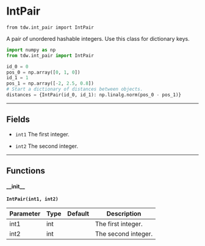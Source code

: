 # IntPair

`from tdw.int_pair import IntPair`

A pair of unordered hashable integers. Use this class for dictionary keys.

```python
import numpy as np
from tdw.int_pair import IntPair

id_0 = 0
pos_0 = np.array([0, 1, 0])
id_1 = 1
pos_1 = np.array([-2, 2.5, 0.8])
# Start a dictionary of distances between objects.
distances = {IntPair(id_0, id_1): np.linalg.norm(pos_0 - pos_1)}
```

***

## Fields

- `int1` The first integer.

- `int2` The second integer.

***

## Functions

#### \_\_init\_\_

**`IntPair(int1, int2)`**

| Parameter | Type | Default | Description |
| --- | --- | --- | --- |
| int1 |  int |  | The first integer. |
| int2 |  int |  | The second integer. |

